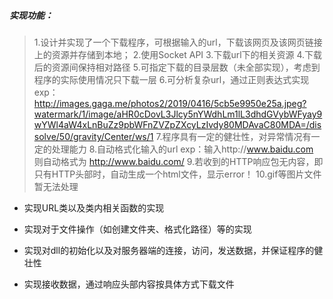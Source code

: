 

##### 实现功能：

> 1.设计并实现了一个下载程序，可根据输入的url，下载该网页及该网页链接上的资源并存储到本地；
> 2.使用Socket API
> 3.下载url下的相关资源
> 4.下载后的资源间保持相对路径
> 5.可指定下载的目录层数（未全部实现），考虑到程序的实际使用情况只下载一层
> 6.可分析复杂url，通过正则表达式实现
>     exp：http://images.gaga.me/photos2/2019/0416/5cb5e9950e25a.jpeg?watermark/1/image/aHR0cDovL3Jlcy5nYWdhLm1lL3dhdGVybWFyay9wYWl4aW4xLnBuZz9pbWFnZVZpZXcyLzIvdy80MDAvaC80MDA=/dissolve/50/gravity/Center/ws/1
> 7.程序具有一定的健壮性，对异常情况有一定的处理能力
> 8.自动格式化输入的url
>     exp：输入http://www.baidu.com 则自动格式为 http://www.baidu.com/
> 9.若收到的HTTP响应包无内容，即只有HTTP头部时，自动生成一个html文件，显示error！
> 10.gif等图片文件暂无法处理

- 实现URL类以及类内相关函数的实现

- 实现对于文件操作（如创建文件夹、格式化路径）等的实现

- 实现对dll的初始化以及对服务器端的连接，访问，发送数据，并保证程序的健壮性
- 实现接收数据，通过响应头部内容按具体方式下载文件
